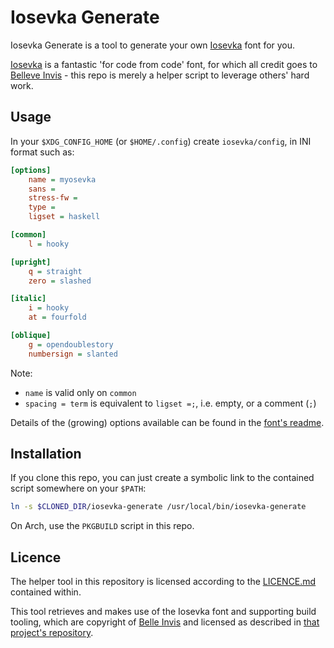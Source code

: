 # Iosevka Generate

Iosevka Generate is a tool to generate your own [Iosevka][Iosevka] font for you.

[Iosevka][Iosevka] is a fantastic 'for code from code' font, for which all credit goes to [Belleve Invis][Invis] - this repo is merely a helper script to leverage others' hard work.

## Usage

In your `$XDG_CONFIG_HOME` (or `$HOME/.config`) create `iosevka/config`, in INI format such as:
```ini
[options]
    name = myosevka
    sans =
    stress-fw =
    type =
    ligset = haskell

[common]
    l = hooky

[upright]
    q = straight
    zero = slashed

[italic]
    i = hooky
    at = fourfold

[oblique]
    g = opendoublestory
    numbersign = slanted
```

Note:
  - `name` is valid only on `common`
  - `spacing = term` is equivalent to `ligset =;`, i.e. empty, or a comment (`;`)

Details of the (growing) options available can be found in the [font's readme][Iosevka].

## Installation

If you clone this repo, you can just create a symbolic link to the contained script somewhere on your `$PATH`:
```sh
ln -s $CLONED_DIR/iosevka-generate /usr/local/bin/iosevka-generate
```

On Arch, use the `PKGBUILD` script in this repo.

## Licence

The helper tool in this repository is licensed according to the [LICENCE.md](/LICENCE.md) contained within.

This tool retrieves and makes use of the Iosevka font and supporting build tooling, which are copyright of [Belle Invis][Invis] and licensed as described in [that project's repository][Iosevka].


[Invis]: https://github.com/be5invis
[Iosevka]: https://github.com/be5invis/iosevka
